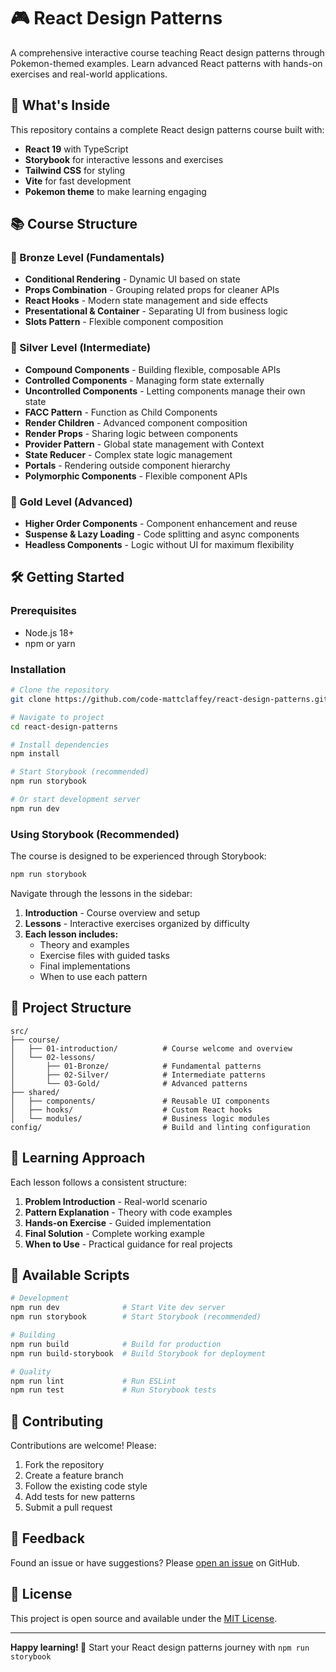 # 🎮 React Design Patterns

A comprehensive interactive course teaching React design patterns through Pokemon-themed examples. Learn advanced React patterns with hands-on exercises and real-world applications.

## 🚀 What's Inside

This repository contains a complete React design patterns course built with:
- **React 19** with TypeScript
- **Storybook** for interactive lessons and exercises
- **Tailwind CSS** for styling
- **Vite** for fast development
- **Pokemon theme** to make learning engaging

## 📚 Course Structure

### 🥉 Bronze Level (Fundamentals)
- **Conditional Rendering** - Dynamic UI based on state
- **Props Combination** - Grouping related props for cleaner APIs
- **React Hooks** - Modern state management and side effects
- **Presentational & Container** - Separating UI from business logic
- **Slots Pattern** - Flexible component composition

### 🥈 Silver Level (Intermediate)
- **Compound Components** - Building flexible, composable APIs
- **Controlled Components** - Managing form state externally
- **Uncontrolled Components** - Letting components manage their own state
- **FACC Pattern** - Function as Child Components
- **Render Children** - Advanced component composition
- **Render Props** - Sharing logic between components
- **Provider Pattern** - Global state management with Context
- **State Reducer** - Complex state logic management
- **Portals** - Rendering outside component hierarchy
- **Polymorphic Components** - Flexible component APIs

### 🥇 Gold Level (Advanced)
- **Higher Order Components** - Component enhancement and reuse
- **Suspense & Lazy Loading** - Code splitting and async components
- **Headless Components** - Logic without UI for maximum flexibility

## 🛠️ Getting Started

### Prerequisites
- Node.js 18+
- npm or yarn

### Installation

```bash
# Clone the repository
git clone https://github.com/code-mattclaffey/react-design-patterns.git

# Navigate to project
cd react-design-patterns

# Install dependencies
npm install

# Start Storybook (recommended)
npm run storybook

# Or start development server
npm run dev
```

### Using Storybook (Recommended)

The course is designed to be experienced through Storybook:

```bash
npm run storybook
```

Navigate through the lessons in the sidebar:
1. **Introduction** - Course overview and setup
2. **Lessons** - Interactive exercises organized by difficulty
3. **Each lesson includes:**
   - Theory and examples
   - Exercise files with guided tasks
   - Final implementations
   - When to use each pattern

## 📁 Project Structure

```
src/
├── course/
│   ├── 01-introduction/          # Course welcome and overview
│   └── 02-lessons/
│       ├── 01-Bronze/            # Fundamental patterns
│       ├── 02-Silver/            # Intermediate patterns
│       └── 03-Gold/              # Advanced patterns
├── shared/
│   ├── components/               # Reusable UI components
│   ├── hooks/                    # Custom React hooks
│   └── modules/                  # Business logic modules
config/                           # Build and linting configuration
```

## 🎯 Learning Approach

Each lesson follows a consistent structure:
1. **Problem Introduction** - Real-world scenario
2. **Pattern Explanation** - Theory with code examples
3. **Hands-on Exercise** - Guided implementation
4. **Final Solution** - Complete working example
5. **When to Use** - Practical guidance for real projects

## 🧪 Available Scripts

```bash
# Development
npm run dev              # Start Vite dev server
npm run storybook        # Start Storybook (recommended)

# Building
npm run build            # Build for production
npm run build-storybook  # Build Storybook for deployment

# Quality
npm run lint             # Run ESLint
npm run test             # Run Storybook tests
```

## 🤝 Contributing

Contributions are welcome! Please:
1. Fork the repository
2. Create a feature branch
3. Follow the existing code style
4. Add tests for new patterns
5. Submit a pull request

## 📝 Feedback

Found an issue or have suggestions? Please [open an issue](https://github.com/code-mattclaffey/react-design-patterns/issues/new) on GitHub.

## 📄 License

This project is open source and available under the [MIT License](LICENSE).

---

**Happy learning! 🚀** Start your React design patterns journey with `npm run storybook`
